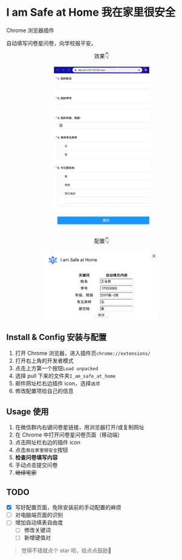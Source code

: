 # I am Safe at Home 我在家里很安全

Chrome 浏览器插件

自动填写问卷星问卷，向学校报平安。

<p align="center">效果👇</p>

<p align="center">
  <img src="./doc/fillForm.gif" width="50%"/>
</p>

<p align="center">配置👇</p>

<p align="center">
  <img src="./doc/config.png" alt="config" width="60%"/>
</p>

## Install & Config 安装与配置

1. 打开 Chrome 浏览器，进入插件页`chrome://extensions/`
2. 打开右上角的开发者模式
3. 点击上方第一个按钮`Load unpacked`
4. 选择 pull 下来的文件夹`I_am_safe_at_home`
5. 邮件网址栏右边插件 icon，选择`选项`
6. 修改配置项给自己的信息

## Usage 使用

1. 在微信群内右键问卷星链接，用浏览器打开/或复制网址
2. 在 Chrome 中打开问卷星问卷页面（移动端）
3. 点击网址栏右边的插件 icon
4. 点击`我在家里很安全`按钮
5. **检查问卷填写内容**
6. 手动点击提交问卷
7. ~~继续宅家~~

## TODO

- [x] 写好配置页面，免除安装前的手动配置的麻烦
- [ ] 对电脑端页面的识别
- [ ] 增加自动填表自由度
  - [ ] 修改关键词
  - [ ] 新增键值对

> 觉得不错就点个 star 呗，给点点鼓励🥳
